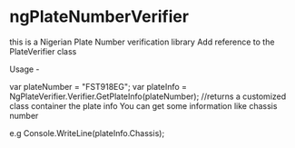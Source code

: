 # ngPlateNumberVerifier
this is a Nigerian Plate Number verification library
Add reference to the PlateVerifier class

Usage - 

var plateNumber = "FST918EG";
var plateInfo = NgPlateVerifier.Verifier.GetPlateInfo(plateNumber);
//returns a customized class container the plate info 
You can get some information like chassis number 

e.g Console.WriteLine(plateInfo.Chassis);
 

